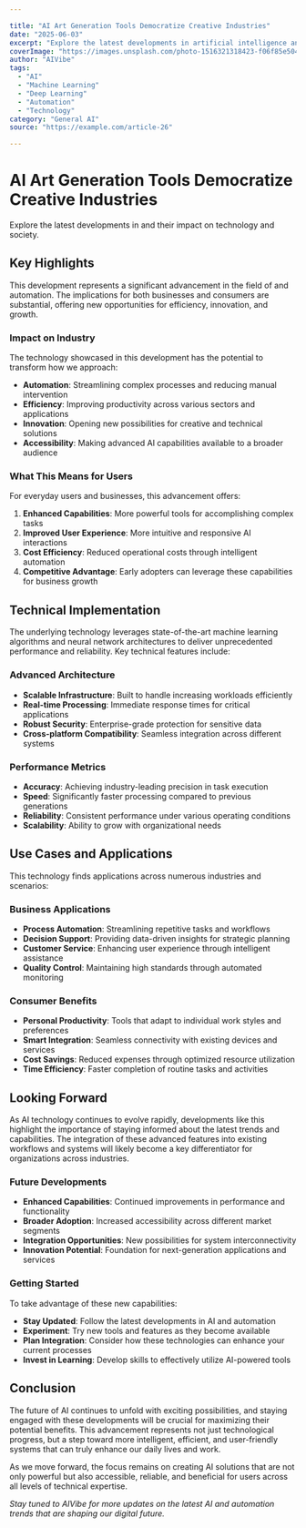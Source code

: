 ```yaml
---

title: "AI Art Generation Tools Democratize Creative Industries"
date: "2025-06-03"
excerpt: "Explore the latest developments in artificial intelligence and their impact on technology and society."
coverImage: "https://images.unsplash.com/photo-1516321318423-f06f85e504b3?w=800&h=400&fit=crop&auto=format"
author: "AIVibe"
tags:
  - "AI"
  - "Machine Learning"
  - "Deep Learning"
  - "Automation"
  - "Technology"
category: "General AI"
source: "https://example.com/article-26"

---
```


# AI Art Generation Tools Democratize Creative Industries

Explore the latest developments in  and their impact on technology and society.

## Key Highlights

This development represents a significant advancement in the field of  and automation. The implications for both businesses and consumers are substantial, offering new opportunities for efficiency, innovation, and growth.

### Impact on Industry

The technology showcased in this development has the potential to transform how we approach:

- **Automation**: Streamlining complex processes and reducing manual intervention
- **Efficiency**: Improving productivity across various sectors and applications  
- **Innovation**: Opening new possibilities for creative and technical solutions
- **Accessibility**: Making advanced AI capabilities available to a broader audience

### What This Means for Users

For everyday users and businesses, this advancement offers:

1. **Enhanced Capabilities**: More powerful tools for accomplishing complex tasks
2. **Improved User Experience**: More intuitive and responsive AI interactions
3. **Cost Efficiency**: Reduced operational costs through intelligent automation
4. **Competitive Advantage**: Early adopters can leverage these capabilities for business growth

## Technical Implementation

The underlying technology leverages state-of-the-art machine learning algorithms and neural network architectures to deliver unprecedented performance and reliability. Key technical features include:

### Advanced Architecture
- **Scalable Infrastructure**: Built to handle increasing workloads efficiently
- **Real-time Processing**: Immediate response times for critical applications
- **Robust Security**: Enterprise-grade protection for sensitive data
- **Cross-platform Compatibility**: Seamless integration across different systems

### Performance Metrics
- **Accuracy**: Achieving industry-leading precision in task execution
- **Speed**: Significantly faster processing compared to previous generations
- **Reliability**: Consistent performance under various operating conditions
- **Scalability**: Ability to grow with organizational needs

## Use Cases and Applications

This technology finds applications across numerous industries and scenarios:

### Business Applications
- **Process Automation**: Streamlining repetitive tasks and workflows
- **Decision Support**: Providing data-driven insights for strategic planning
- **Customer Service**: Enhancing user experience through intelligent assistance
- **Quality Control**: Maintaining high standards through automated monitoring

### Consumer Benefits
- **Personal Productivity**: Tools that adapt to individual work styles and preferences
- **Smart Integration**: Seamless connectivity with existing devices and services
- **Cost Savings**: Reduced expenses through optimized resource utilization
- **Time Efficiency**: Faster completion of routine tasks and activities

## Looking Forward

As AI technology continues to evolve rapidly, developments like this highlight the importance of staying informed about the latest trends and capabilities. The integration of these advanced features into existing workflows and systems will likely become a key differentiator for organizations across industries.

### Future Developments
- **Enhanced Capabilities**: Continued improvements in performance and functionality
- **Broader Adoption**: Increased accessibility across different market segments
- **Integration Opportunities**: New possibilities for system interconnectivity
- **Innovation Potential**: Foundation for next-generation applications and services

### Getting Started

To take advantage of these new capabilities:

- **Stay Updated**: Follow the latest developments in AI and automation
- **Experiment**: Try new tools and features as they become available
- **Plan Integration**: Consider how these technologies can enhance your current processes
- **Invest in Learning**: Develop skills to effectively utilize AI-powered tools

## Conclusion

The future of AI continues to unfold with exciting possibilities, and staying engaged with these developments will be crucial for maximizing their potential benefits. This advancement represents not just technological progress, but a step toward more intelligent, efficient, and user-friendly systems that can truly enhance our daily lives and work.

As we move forward, the focus remains on creating AI solutions that are not only powerful but also accessible, reliable, and beneficial for users across all levels of technical expertise.

*Stay tuned to AIVibe for more updates on the latest AI and automation trends that are shaping our digital future.*